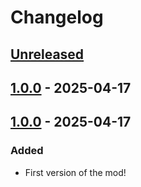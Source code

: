 # Changelog

## [Unreleased]

## [1.0.0] - 2025-04-17

## [1.0.0] - 2025-04-17

### Added

- First version of the mod!

[1.0.0]: https://github.com/BlueKingBar/Meligrowe/releases/tag/v1.0.0
[unreleased]: https://github.com/BlueKingBar/Meligrowe/compare/1.0.0...HEAD
[1.0.0]: https://github.com/BlueKingBar/Meligrowe/compare/e9df8722fd55dad3e20a43e909ec63fb0958657b...1.0.0
